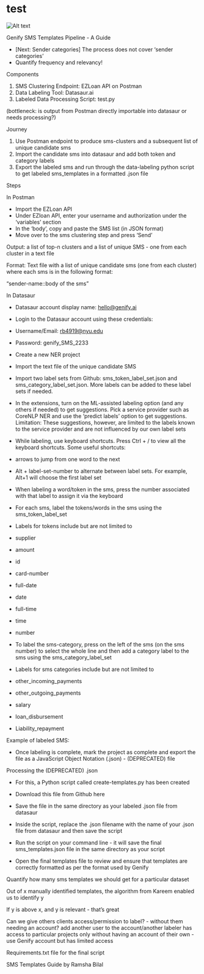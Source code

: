 # test

<img
  src="/images/img.jpg"
  alt="Alt text"
  title="Optional title"
  style="display: inline-block; margin: 0 auto; max-width: 300px">

Genify SMS Templates Pipeline - A Guide

* [Next: Sender categories] The process does not cover ‘sender categories’
* Quantify frequency and relevancy!

Components

1. SMS Clustering Endpoint: EZLoan API on Postman
1. Data Labeling Tool: Datasaur.ai
1. Labeled Data Processing Script: test.py

(bottleneck: is output from Postman directly importable into datasaur or needs processing?)

Journey

1. Use Postman endpoint to produce sms-clusters and a subsequent list of unique candidate sms
1. Import the candidate sms into datasaur and add both token and category labels
1. Export the labeled sms and run through the data-labeling python script to get labeled sms\_templates in a formatted .json file

Steps

In Postman

* Import the EZLoan API
* Under EZloan API, enter your username and authorization under the ‘variables’ section
* In the ‘body’, copy and paste the SMS list (in JSON format)
* Move over to the sms clustering step and press ‘Send’

Output: a list of top-n clusters and a list of unique SMS - one from each cluster in a text file

Format: Text file with a list of unique candidate sms (one from each cluster) where each sms is in the following format:

“sender-name::body of the sms”

In Datasaur

* Datasaur account display name: hello@genify.ai
* Login to the Datasaur account using these credentials:
* Username/Email: rb4919@nyu.edu
* Password: genify\_SMS\_2233
* Create a new NER project
* Import the text file of the unique candidate SMS


* Import two label sets from Github: sms\_token\_label\_set.json and sms\_category\_label\_set.json. More labels can be added to these label sets if needed.


* In the extensions, turn on the ML-assisted labeling option (and any others if needed) to get suggestions. Pick a service provider such as CoreNLP NER and use the ‘predict labels’ option to get suggestions. Limitation: These suggestions, however, are limited to the labels known to the service provider and are not influenced by our own label sets



* While labeling, use keyboard shortcuts. Press Ctrl + / to view all the keyboard shortcuts. Some useful shortcuts:
* arrows to jump from one word to the next
* Alt + label-set-number to alternate between label sets. For example, Alt+1 will choose the first label set
* When labeling a word/token in the sms, press the number associated with that label to assign it via the keyboard
* For each sms, label the tokens/words in the sms using the sms\_token\_label\_set
* Labels for tokens include but are not limited to
* supplier
* amount
* id
* card-number
* full-date
* date
* full-time
* time
* number
* To label the sms-category, press on the left of the sms (on the sms number) to select the whole line and then add a category label to the sms using the  sms\_category\_label\_set
* Labels for sms categories include but are not limited to
* other\_incoming\_payments
* other\_outgoing\_payments
* salary
* loan\_disbursement
* Liability\_repayment

Example of labeled SMS:


* Once labeling is complete, mark the project as complete and export the file as a JavaScript Object Notation (.json) - (DEPRECATED) file

Processing the (DEPRECATED) .json

* For this, a Python script called create-templates.py has been created
* Download this file from Github here
* Save the file in the same directory as your labeled .json file from datasaur
* Inside the script, replace the .json filename with the name of your .json file from datasaur and then save the script


* Run the script on your command line - it will save the final sms\_templates.json file in the same directory as your script
* Open the final templates file to review and ensure that templates are correctly formatted as per the format used by Genify






Quantify how many sms templates we should get for a particular dataset

Out of x manually identified templates, the algorithm from Kareem enabled us to identify y

If y is above x, and y is relevant - that’s great

Can we give others clients access/permission to label? - without them needing an account? add another user to the account/another labeler has access to particular projects only without having an account of their own - use Genify account but has limited access

Requirements.txt file for the final script

SMS Templates Guide by Ramsha Bilal
